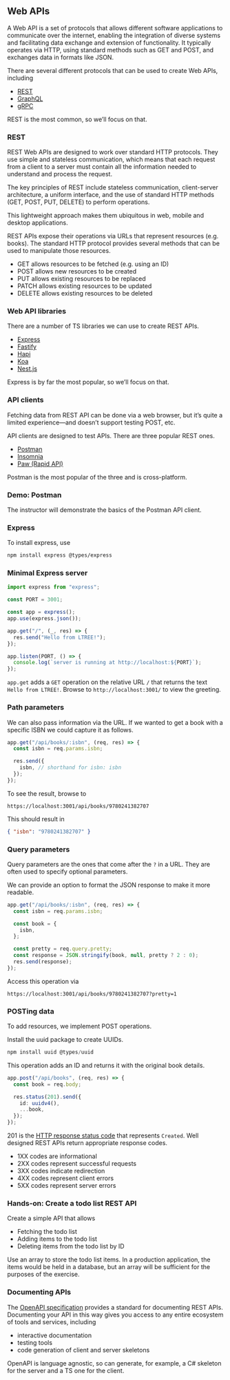 ## Web APIs

A Web API is a set of protocols that allows different software applications to communicate over the internet, enabling the integration of diverse systems and facilitating data exchange and extension of functionality. It typically operates via HTTP, using standard methods such as GET and POST, and exchanges data in formats like JSON.

There are several different protocols that can be used to create Web APIs, including

- [REST](https://en.wikipedia.org/wiki/REST)
- [GraphQL](https://graphql.org)
- [gRPC](https://grpc.io)

REST is the most common, so we’ll focus on that.

### REST

REST Web APIs are designed to work over standard HTTP protocols. They use simple and stateless communication, which means that each request from a client to a server must contain all the information needed to understand and process the request.

The key principles of REST include stateless communication, client-server architecture, a uniform interface, and the use of standard HTTP methods (GET, POST, PUT, DELETE) to perform operations.

This lightweight approach makes them ubiquitous in web, mobile and desktop applications.

REST APIs expose their operations via URLs that represent resources (e.g. books). The standard HTTP protocol provides several methods that can be used to manipulate those resources.

- GET allows resources to be fetched (e.g. using an ID)
- POST allows new resources to be created
- PUT allows existing resources to be replaced
- PATCH allows existing resources to be updated
- DELETE allows existing resources to be deleted

### Web API libraries

There are a number of TS libraries we can use to create REST APIs.

- [Express](https://expressjs.com)
- [Fastify](https://fastify.dev)
- [Hapi](https://hapi.dev)
- [Koa](https://koajs.com)
- [Nest.js](https://nestjs.com)

Express is by far the most popular, so we’ll focus on that.

### API clients

Fetching data from REST API can be done via a web browser, but it’s quite a limited experience—and doesn’t support testing POST, etc.

API clients are designed to test APIs. There are three popular REST ones.

- [Postman](https://www.postman.com)
- [Insomnia](https://insomnia.rest)
- [Paw (Rapid API)](https://paw.cloud)

Postman is the most popular of the three and is cross-platform.

### Demo: Postman

The instructor will demonstrate the basics of the Postman API client.

### Express

To install express, use

```bash
npm install express @types/express
```

### Minimal Express server

```ts
import express from "express";

const PORT = 3001;

const app = express();
app.use(express.json());

app.get("/", (_, res) => {
  res.send("Hello from LTREE!");
});

app.listen(PORT, () => {
  console.log(`server is running at http://localhost:${PORT}`);
});
```

`app.get` adds a `GET` operation on the relative URL `/` that returns the text `Hello from LTREE!`. Browse to `http://localhost:3001/` to view the greeting.

### Path parameters

We can also pass information via the URL. If we wanted to get a book with a specific ISBN we could capture it as follows.

```ts
app.get("/api/books/:isbn", (req, res) => {
  const isbn = req.params.isbn;

  res.send({
    isbn, // shorthand for isbn: isbn
  });
});
```

To see the result, browse to

```
https://localhost:3001/api/books/9780241382707
```

This should result in

```json
{ "isbn": "9780241382707" }
```

### Query parameters

Query parameters are the ones that come after the `?` in a URL. They are often used to specify optional parameters.

We can provide an option to format the JSON response to make it more readable.

```ts
app.get("/api/books/:isbn", (req, res) => {
  const isbn = req.params.isbn;

  const book = {
    isbn,
  };

  const pretty = req.query.pretty;
  const response = JSON.stringify(book, null, pretty ? 2 : 0);
  res.send(response);
});
```

Access this operation via

```
https://localhost:3001/api/books/9780241382707?pretty=1
```

### POSTing data

To add resources, we implement POST operations.

Install the uuid package to create UUIDs.

```ts
npm install uuid @types/uuid
```

This operation adds an ID and returns it with the original book details.

```ts
app.post("/api/books", (req, res) => {
  const book = req.body;

  res.status(201).send({
    id: uuidv4(),
    ...book,
  });
});
```

201 is the [HTTP response status code](https://developer.mozilla.org/en-US/docs/Web/HTTP/Status) that represents `Created`. Well designed REST APIs return appropriate response codes.

- 1XX codes are informational
- 2XX codes represent successful requests
- 3XX codes indicate redirection
- 4XX codes represent client errors
- 5XX codes represent server errors

### Hands-on: Create a todo list REST API

Create a simple API that allows

- Fetching the todo list
- Adding items to the todo list
- Deleting items from the todo list by ID

Use an array to store the todo list items. In a production application, the items would be held in a database, but an array will be sufficient for the purposes of the exercise.

### Documenting APIs

The [OpenAPI specification](https://swagger.io/specification/) provides a standard for documenting REST APIs. Documenting your API in this way gives you access to any entire ecosystem of tools and services, including

- interactive documentation
- testing tools
- code generation of client and server skeletons

OpenAPI is language agnostic, so can generate, for example, a C# skeleton for the server and a TS one for the client.
